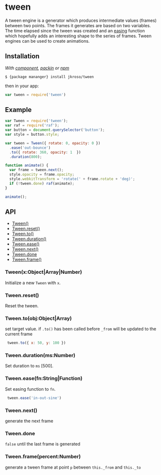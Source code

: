 
# tween

  A tween engine is a generator which produces intermediate values (frames) between two points. The frames it generates are based on two variables. The time elapsed since the tween was created and an [easing](//github.com/component/ease) function which hopefully adds an interesting shape to the series of frames. Tween engines can be used to create animations.

## Installation

_With [component](//github.com/component/component), [packin](//github.com/jkroso/packin) or [npm](//github.com/isaacs/npm)_  

    $ {package mananger} install jkroso/tween

then in your app:

```js
var tween = require('tween')
```

## Example

```js
var Tween = require('tween');
var raf = require('raf');
var button = document.querySelector('button');
var style = button.style;

var tween = Tween({ rotate: 0, opacity: 0 })
  .ease('out-bounce')
  .to({ rotate: 360, opacity: 1  })
  .duration(800);

function animate() {
  var frame = tween.next();
  style.opacity = frame.opacity;
  style.webkitTransform = 'rotate(' + frame.rotate + 'deg)';
  if (!tween.done) raf(animate);
}

animate();
```

## API

  - [Tween()](#tween)
  - [Tween.reset()](#tweenreset)
  - [Tween.to()](#tweentoobjobjectarray)
  - [Tween.duration()](#tweendurationmsnumber)
  - [Tween.ease()](#tweeneasefnstringfunction)
  - [Tween.next()](#tweennext)
  - [Tween.done](#tweendone)
  - [Tween.frame()](#tweenframepercentnumber)

### Tween(x:Object|Array|Number)

  Initialize a new `Tween` with `x`.

### Tween.reset()

  Reset the tween.

### Tween.to(obj:Object|Array)

  set target value. if `.to()` has been called before
  `_from` will be updated to the current frame

```js
 tween.to({ x: 50, y: 100 })
```

### Tween.duration(ms:Number)

  Set duration to `ms` [500].

### Tween.ease(fn:String|Function)

  Set easing function to `fn`.

```js
 tween.ease('in-out-sine')
```

### Tween.next()

  generate the next frame

### Tween.done

  `false` until the last frame is generated

### Tween.frame(percent:Number)

  generate a tween frame at point `p` between
  `this._from` and `this._to`
